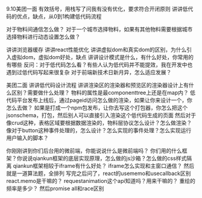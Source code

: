 9.10美团一面
有效括号，用栈写了问我有没有优化，要求符合开闭原则
讲讲低代码的优点，缺点，从0到1构建低代码流程

对于物料间通信怎么做？
对于一个城市选择物料，如果有其他物料需要根据城市选择物料进行动态设置怎么做？

讲讲浏览器缓存
讲讲react性能优化
讲讲虚拟dom和真实dom的区别，为什么引入虚拟dom，虚拟dom好处，缺点
讲讲设计模式是什么，有什么好处，你常用的有哪些
反问：对于低代码怎么看？有些人认为低代码并不能提效，我在开发中也遇到过低代码写起来很复杂
对于前端新技术日新月异，怎么适应发展？


美团二面
讲讲低代码设计流程
讲讲渲染区的渲染器和预览区的渲染器设计上有什么区别？需要做什么处理？
物料的属性是最componenttree上还是在map内？
低代码平台发布上线后，通过pageid访问怎么做的渲染，如果让你来设计一个，你怎么去做？
如果是打成一个npm包发布，让你去写这个打包器，你怎么把这个jsonschema，打包，然后别人可以直接引入渲染这个低代码生成的页面
然后对于像crud这种，表格区域要根据数据渲染的，物料层协议怎么设计？怎么做渲染？
像对于button这种事件处理的，怎么设计？怎么实现的事件处理？怎么实现运行用户输入的脚本？


你刚刚讲到你们后台用的微前端，你能说说什么是微前端吗？
你们用的什么框架？你说说qiankun框架的底层实现原理，怎么做的js沙箱？怎么做的css样式隔离
qiankun框架相较于iframe有什么好处？
iframe怎么实现和主窗口通信？
然后就是一道算法题，全排列
写完之后问了，react的usememo和usecallback区别
react.memo是干嘛的？
requestanimation这个api知道吗？用来干嘛的？
重绘的频率是多少？
然后promise all和race区别